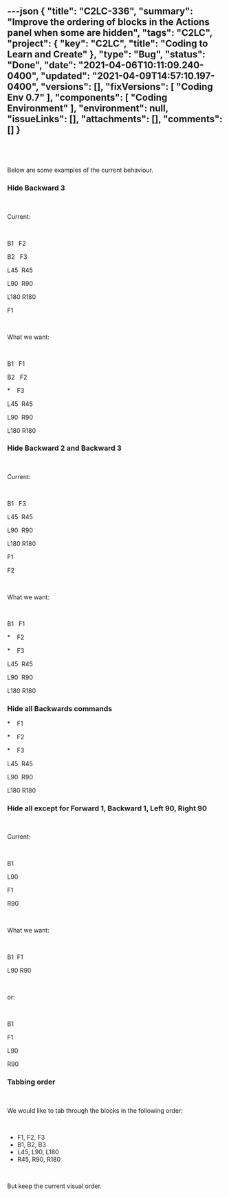 ---json
{
  "title": "C2LC-336",
  "summary": "Improve the ordering of blocks in the Actions panel when some are hidden",
  "tags": "C2LC",
  "project": {
    "key": "C2LC",
    "title": "Coding to Learn and Create"
  },
  "type": "Bug",
  "status": "Done",
  "date": "2021-04-06T10:11:09.240-0400",
  "updated": "2021-04-09T14:57:10.197-0400",
  "versions": [],
  "fixVersions": [
    "Coding Env 0.7"
  ],
  "components": [
    "Coding Environment"
  ],
  "environment": null,
  "issueLinks": [],
  "attachments": [],
  "comments": []
}
---
##  

Below are some examples of the current behaviour.

### Hide Backward 3

 

Current:

 

B1   F2

B2   F3

L45  R45

L90  R90

L180 R180

F1

 

What we want:

 

B1   F1

B2   F2

\*    F3

L45  R45

L90  R90

L180 R180

### Hide Backward 2 and Backward 3

 

Current:

 

B1   F3

L45  R45

L90  R90

L180 R180

F1

F2

 

What we want:

 

B1   F1

\*    F2

\*    F3

L45  R45

L90  R90

L180 R180

### Hide all Backwards commands

\*    F1

\*    F2

\*    F3

L45  R45

L90  R90

L180 R180

### Hide all except for Forward 1, Backward 1, Left 90, Right 90

 

Current:

 

B1

L90

F1

R90

 

What we want:

 

B1  F1

L90 R90

 

or:

 

B1

F1

L90

R90

### Tabbing order

 

We would like to tab through the blocks in the following order:

 

* F1, F2, F3
* B1, B2, B3
* L45, L90, L180
* R45, R90, R180

 

But keep the current visual order.

        